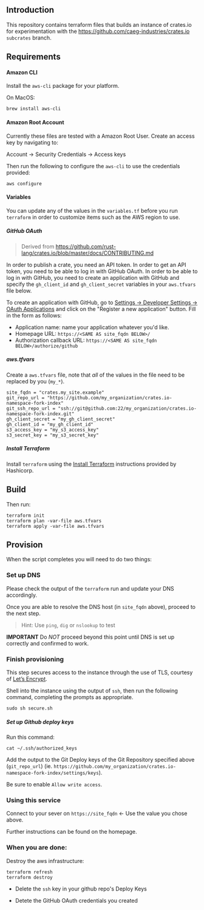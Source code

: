 ## Introduction

This repository contains terraform files that builds an instance of
crates.io for experimentation with the
https://github.com/caeg-industries/crates.io `subcrates` branch.

## Requirements

#### Amazon CLI

Install the `aws-cli` package for your platform.

On MacOS:
```shell
brew install aws-cli
```

#### Amazon Root Account

Currently these files are tested with a Amazon Root User. Create an access key by navigating to:

Account -> Security Credentials -> Access keys

Then run the following to configure the `aws-cli` to use the credentials provided:

```shell
aws configure
```

#### Variables

You can update any of the values in the `variables.tf` before you run `terraform` in order to customize items such as the AWS region to use.

##### GitHub OAuth

> Derived from https://github.com/rust-lang/crates.io/blob/master/docs/CONTRIBUTING.md

In order to publish a crate, you need an API token. In order to get an API
token, you need to be able to log in with GitHub OAuth. In order to be able to
log in with GitHub, you need to create an application with GitHub and specify
the `gh_client_id` and `gh_client_secret` variables in your `aws.tfvars` file below.

To create an application with GitHub, go to [Settings -> Developer Settings ->
OAuth Applications](https://github.com/settings/developers) and click on the
"Register a new application" button. Fill in the form as follows:

- Application name: name your application whatever you'd like.
- Homepage URL: `https://<SAME AS site_fqdn BELOW>/`
- Authorization callback URL: `https://<SAME AS site_fqdn BELOW>/authorize/github`

##### aws.tfvars

Create a `aws.tfvars` file, note that _all_ of the values in the file
need to be replaced by you (`my_*`).

```
site_fqdn = "crates.my_site.example"
git_repo_url = "https://github.com/my_organization/crates.io-namespace-fork-index"
git_ssh_repo_url = "ssh://git@github.com:22/my_organization/crates.io-namespace-fork-index.git"
gh_client_secret = "my_gh_client_secret"
gh_client_id = "my_gh_client_id"
s3_access_key = "my_s3_access_key"
s3_secret_key = "my_s3_secret_key"
```

##### Install Terraform

Install `terraform` using the [Install
Terraform](https://learn.hashicorp.com/tutorials/terraform/install-cli?in=terraform/aws-get-started)
instructions provided by Hashicorp.

## Build

Then run:

```shell
terraform init
terraform plan -var-file aws.tfvars
terraform apply -var-file aws.tfvars
```

## Provision

When the script completes you will need to do two things:

### Set up DNS

Please check the output of the `terraform` run and update your DNS accordingly.

Once you are able to resolve the DNS host (in `site_fqdn` above), proceed to the next step.

> Hint: Use `ping`, `dig` or `nslookup` to test


**IMPORTANT** Do _NOT_ proceed beyond this point until DNS is set up
correctly and confirmed to work.

### Finish provisioning

This step secures access to the instance through the use of TLS,
courtesy of [Let’s Encrypt](https://letsencrypt.org).

Shell into the instance using the output of `ssh`, then run the
following command, completing the prompts as appropriate.

```shell
sudo sh secure.sh
```

##### Set up Github deploy keys

Run this command:

```shell
cat ~/.ssh/authorized_keys
```

Add the output to the Git Deploy keys of the Git Repository specified
above (`git_repo_url`)
(ie. `https://github.com/my_organization/crates.io-namespace-fork-index/settings/keys`).

Be sure to enable `Allow write access`.


### Using this service

Connect to your sever on `https://site_fqdn` <- Use the value you chose above.

Further instructions can be found on the homepage.

### When you are done:

Destroy the aws infrastructure:

```shell
terraform refresh
terraform destroy
```

- Delete the `ssh` key in your github repo's Deploy Keys

- Detete the GitHub OAuth credentials you created
